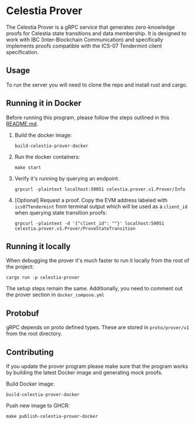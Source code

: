 # Celestia Prover

The Celestia Prover is a gRPC service that generates zero-knowledge proofs for Celestia state transitions and data membership. It is designed to work with IBC (Inter-Blockchain Communication) and specifically implements proofs compatible with the ICS-07 Tendermint client specification.

## Usage

To run the server you will need to clone the repo and install rust and cargo.

## Running it in Docker

Before running this program, please follow the steps outlined in this [README.md](https://github.com/celestiaorg/celestia-zkevm-ibc-demo/blob/main/README.md).

1. Build the docker image:

    ```shell
    build-celestia-prover-docker
    ```

1. Run the docker containers:

    ```shell
    make start
    ```

1. Verify it's running by querying an endpoint.

    ```shell
    grpcurl -plaintext localhost:50051 celestia.prover.v1.Prover/Info
    ```

1. [Optional] Request a proof. Copy the EVM address labeled with `ics07Tendermint` from terminal output which will be used as a `client_id` when querying state transition proofs:

    ```shell
    grpcurl -plaintext -d '{"client_id": ""}' localhost:50051 celestia.prover.v1.Prover/ProveStateTransition
    ```

## Running it locally

When debugging the prover it's much faster to run it locally from the root of the project:

```shell
cargo run -p celestia-prover
```

The setup steps remain the same. Additionally, you need to comment out the prover section in `docker_compose.yml`

## Protobuf

gRPC depends on proto defined types. These are stored in `proto/prover/v1` from the root directory.

## Contributing

If you update the prover program please make sure that the program works by building the latest Docker image and generating mock proofs.

Build Docker image:

```shell
build-celestia-prover-docker
```

Push new image to GHCR:

```shell
make publish-celestia-prover-docker
```
